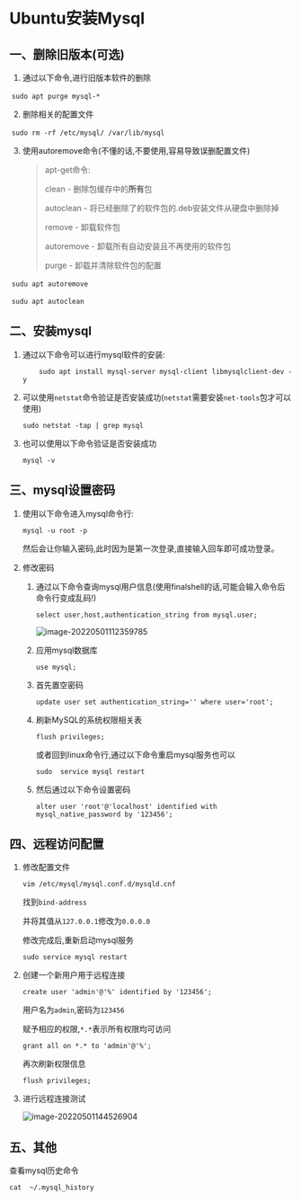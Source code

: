 # Ubuntu安装Mysql

## 一、删除旧版本(可选)

1. 通过以下命令,进行旧版本软件的删除

​		`sudo apt purge mysql-*`

2. 删除相关的配置文件

​		`sudo rm -rf /etc/mysql/ /var/lib/mysql`

3. 使用autoremove命令(不懂的话,不要使用,容易导致误删配置文件)

   > apt-get命令:
   >
   > clean - 删除包缓存中的**所有**包
   >
   > autoclean - 将已经删除了的软件包的.deb安装文件从硬盘中删除掉
   >
   > remove - 卸载软件包
   >
   > autoremove - 卸载所有自动安装且不再使用的软件包
   >
   > purge - 卸载并清除软件包的配置

​		`sudu apt autoremove`

​		`sudu apt autoclean`

## 二、安装mysql

1. 通过以下命令可以进行mysql软件的安装:

   `	sudo apt install mysql-server mysql-client libmysqlclient-dev -y`

2. 可以使用`netstat`命令验证是否安装成功(`netstat`需要安装`net-tools`包才可以使用)

   `sudo netstat -tap | grep mysql`

3. 也可以使用以下命令验证是否安装成功

   `mysql -v`

## 三、mysql设置密码

1. 使用以下命令进入mysql命令行:

   `mysql -u root -p`

   然后会让你输入密码,此时因为是第一次登录,直接输入回车即可成功登录。

2. 修改密码

   1. 通过以下命令查询mysql用户信息(使用finalshell的话,可能会输入命令后命令行变成乱码!)

      `select user,host,authentication_string from mysql.user;`

      ![image-20220501112359785](E:\学习笔记\Typora\Linux\Ubuntu安装Mysql.assets\image-20220501112359785.png)

   2. 应用mysql数据库

      `use mysql;`

   3. 首先置空密码

      `update user set authentication_string='' where user='root';`

   4. 刷新MySQL的系统权限相关表

      `flush privileges;`

      或者回到linux命令行,通过以下命令重启mysql服务也可以

      `sudo  service mysql restart`

   5. 然后通过以下命令设置密码

      `alter user 'root'@'localhost' identified with mysql_native_password by '123456';` 

## 四、远程访问配置

1. 修改配置文件

   `vim /etc/mysql/mysql.conf.d/mysqld.cnf`

   找到`bind-address`

   并将其值从`127.0.0.1`修改为`0.0.0.0`

   修改完成后,重新启动mysql服务

   `sudo service mysql restart`

2. 创建一个新用户用于远程连接

   `create user 'admin'@'%' identified by '123456';`

   用户名为`admin`,密码为`123456`

   赋予相应的权限,`*.*`表示所有权限均可访问

   `grant all on *.* to 'admin'@'%';`

   再次刷新权限信息

   `flush privileges;`

3. 进行远程连接测试

   ![image-20220501144526904](E:\学习笔记\Typora\Linux\Ubuntu安装Mysql.assets\image-20220501144526904.png)

## 五、其他

查看mysql历史命令

`cat  ~/.mysql_history`